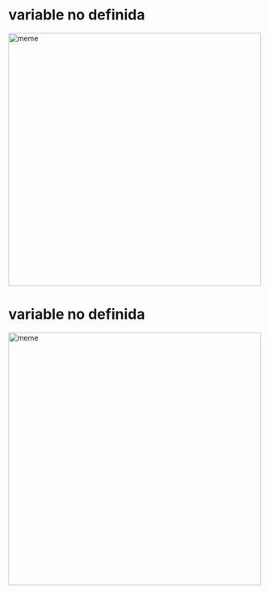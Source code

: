 <h1>variable no definida</h1> <img src="https://i.redd.it/1eeut046keea1.jpg" alt="meme" width="500" height="500"></img><h1>variable no definida</h1> <img src="https://i.redd.it/wf0lerk8cwca1.png" alt="meme" width="500" height="500"></img>